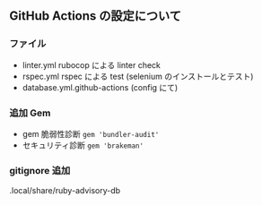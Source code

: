 ## GitHub Actions の設定について

### ファイル

- linter.yml rubocop による linter check
- rspec.yml rspec による test (selenium のインストールとテスト)
- database.yml.github-actions (config にて)

### 追加 Gem

- gem 脆弱性診断
  `gem 'bundler-audit'`
- セキュリティ診断
  `gem 'brakeman'`

### gitignore 追加

.local/share/ruby-advisory-db
